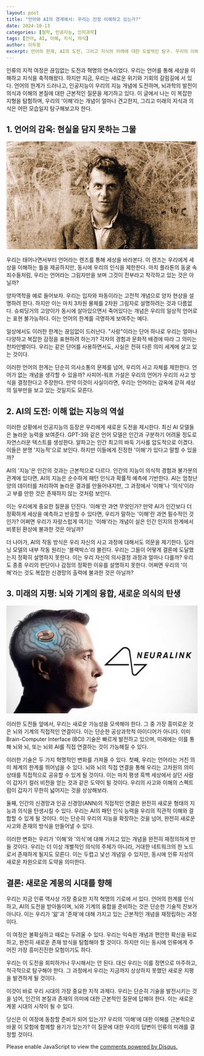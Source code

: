 ```yaml
---
layout: post
title: "언어와 AI의 경계에서: 우리는 진정 이해하고 있는가?"
date: 2024-10-13
categories: [철학, 인공지능, 인지과학]
tags: [언어, AI, 이해, 지식, 의식]
author: 이두웅
excerpt: 언어의 한계, AI의 도전, 그리고 지식의 미래에 대한 도발적인 탐구. 우리의 이해는 과연 진실에 다가서고 있는가, 아니면 그저 환상에 불과한가?
---
```


인류의 지적 여정은 끊임없는 도전과 혁명의 연속이었다. 우리는 언어를 통해 세상을 이해하고 지식을 축적해왔다. 하지만 지금, 우리는 새로운 위기와 기회의 갈림길에 서 있다. 언어의 한계가 드러나고, 인공지능이 우리의 지능 개념에 도전하며, 뇌과학의 발전이 의식과 이해의 본질에 대한 근본적인 질문을 제기하고 있다. 이 글에서 나는 이 복잡한 지형을 탐험하며, 우리의 '이해'라는 개념이 얼마나 견고한지, 그리고 미래의 지식과 의식은 어떤 모습일지 탐구해보고자 한다.

## 1. 언어의 감옥: 현실을 담지 못하는 그물

![alt text](/assets/img/witt.png)

우리는 태어나면서부터 언어라는 렌즈를 통해 세상을 바라본다. 이 렌즈는 우리에게 세상을 이해하는 틀을 제공하지만, 동시에 우리의 인식을 제한한다. 마치 플라톤의 동굴 속 죄수들처럼, 우리는 언어라는 그림자만을 보며 그것이 전부라고 착각하고 있는 것은 아닐까?

양자역학을 예로 들어보자. 우리는 입자와 파동이라는 고전적 개념으로 양자 현상을 설명하려 한다. 하지만 이는 마치 3차원 물체를 2차원 그림자로 설명하려는 것과 다름없다. 슈뢰딩거의 고양이가 동시에 살아있으면서 죽어있다는 개념은 우리의 일상적 언어로는 표현 불가능하다. 이는 언어의 한계를 극명하게 보여주는 예다.

일상에서도 이러한 한계는 끊임없이 드러난다. "사랑"이라는 단어 하나로 우리는 얼마나 다양하고 복잡한 감정을 표현하려 하는가? 각자의 경험과 문화적 배경에 따라 그 의미는 천차만별이다. 우리는 같은 단어를 사용하면서도, 사실은 전혀 다른 의미 세계에 살고 있는 것이다.

이러한 언어의 한계는 단순히 의사소통의 문제를 넘어, 우리의 사고 자체를 제한한다. 언어가 없는 개념을 생각할 수 있을까? 사피어-워프 가설은 우리의 언어가 우리의 사고 방식을 결정한다고 주장한다. 만약 이것이 사실이라면, 우리는 언어라는 감옥에 갇혀 세상의 일부만을 보고 있는 것일지도 모른다.

## 2. AI의 도전: 이해 없는 지능의 역설

이러한 상황에서 인공지능의 등장은 우리에게 새로운 도전을 제시한다. 최신 AI 모델들은 놀라운 능력을 보여준다. GPT-3와 같은 언어 모델은 인간과 구분하기 어려울 정도로 자연스러운 텍스트를 생성한다. 알파고는 인간 최고의 바둑 기사를 압도적으로 이겼다. 이들은 분명 '지능적'으로 보인다. 하지만 이들에게 진정한 '이해'가 있다고 말할 수 있을까?

AI의 '지능'은 인간의 것과는 근본적으로 다르다. 인간의 지능이 의식적 경험과 불가분의 관계에 있다면, AI의 지능은 순수하게 패턴 인식과 확률적 예측에 기반한다. AI는 엄청난 양의 데이터를 처리하여 놀라운 결과를 만들어내지만, 그 과정에서 '이해'나 '의식'이라고 부를 만한 것은 존재하지 않는 것처럼 보인다.

이는 우리에게 중요한 질문을 던진다. '이해'란 과연 무엇인가? 만약 AI가 인간보다 더 정확하게 세상을 예측하고 반응할 수 있다면, 우리가 말하는 '이해'란 과연 필수적인 것인가? 어쩌면 우리가 자랑스럽게 여기는 '이해'라는 개념이 실은 인간 인지의 한계에서 비롯된 환상에 불과한 것은 아닐까?

더 나아가, AI의 작동 방식은 우리 자신의 사고 과정에 대해서도 의문을 제기한다. 딥러닝 모델의 내부 작동 원리는 '블랙박스'라 불린다. 우리는 그들이 어떻게 결론에 도달했는지 정확히 설명하지 못한다. 이는 우리 자신의 의사결정 과정과 얼마나 다를까? 우리도 종종 우리의 판단이나 감정의 정확한 이유를 설명하지 못한다. 어쩌면 우리의 '이해'라는 것도 복잡한 신경망의 출력에 불과한 것은 아닐까?

## 3. 미래의 지평: 뇌와 기계의 융합, 새로운 의식의 탄생

![alt text](/assets/img/neurallink.png)

이러한 도전들 앞에서, 우리는 새로운 가능성을 모색해야 한다. 그 중 가장 흥미로운 것은 뇌와 기계의 직접적인 연결이다. 이는 단순한 공상과학적 아이디어가 아니다. 이미 Brain-Computer Interface (BCI) 기술은 빠르게 발전하고 있으며, 미래에는 이를 통해 뇌와 뇌, 또는 뇌와 AI를 직접 연결하는 것이 가능해질 수 있다.

이러한 기술은 두 가지 혁명적인 변화를 가져올 수 있다. 첫째, 우리는 언어라는 거친 의미 체계의 한계를 뛰어넘을 수 있다. 뇌와 뇌의 직접 연결을 통해 우리는 고차원의 의미 상태를 직접적으로 공유할 수 있게 될 것이다. 이는 마치 평생 흑백 세상에서 살던 사람이 갑자기 컬러 비전을 얻는 것과 같은 도약이 될 것이다. 우리의 사고와 이해의 스펙트럼이 갑자기 무한히 넓어지는 것을 상상해보라.

둘째, 인간의 신경망과 인공 신경망(ANN)의 직접적인 연결은 완전히 새로운 형태의 지능과 의식을 탄생시킬 수 있다. 우리는 AI의 패턴 인식 능력을 우리의 직관적 이해와 결합할 수 있게 될 것이다. 이는 단순히 우리의 지능을 확장하는 것을 넘어, 완전히 새로운 사고와 존재의 방식을 만들어낼 수 있다.

이러한 변화는 우리가 '이해'와 '의식'에 대해 가지고 있는 개념을 완전히 재정의하게 만들 것이다. 우리는 더 이상 개별적인 의식의 주체가 아니라, 거대한 네트워크의 한 노드로서 존재하게 될지도 모른다. 이는 두렵고 낯선 개념일 수 있지만, 동시에 인류 지성의 새로운 차원으로의 도약을 의미한다.

## 결론: 새로운 계몽의 시대를 향해

우리는 지금 인류 역사상 가장 중요한 지적 혁명의 기로에 서 있다. 언어의 한계를 인식하고, AI의 도전을 받아들이며, 뇌와 기계의 융합을 준비하는 것은 단순한 기술적 진보가 아니다. 이는 우리가 '앎'과 '존재'에 대해 가지고 있는 근본적인 개념을 재정립하는 과정이다.

이 여정은 불확실하고 때로는 두려울 수 있다. 우리는 익숙한 개념과 편안한 확신을 뒤로하고, 완전히 새로운 존재 방식을 탐험해야 할 것이다. 하지만 이는 동시에 인류에게 주어진 가장 흥미진진한 모험이기도 하다.

우리는 이 도전을 회피하거나 무시해서는 안 된다. 대신 우리는 이를 정면으로 마주하고, 적극적으로 탐구해야 한다. 그 과정에서 우리는 지금까지 상상하지 못했던 새로운 지평을 발견하게 될 것이다.

이것이 바로 우리 시대의 가장 중요한 지적 과제다. 우리는 단순히 기술을 발전시키는 것을 넘어, 인간의 본질과 존재의 의미에 대한 근본적인 질문에 답해야 한다. 이는 새로운 계몽 시대의 시작이 될 수 있다.

당신은 이 여정에 동참할 준비가 되어 있는가? 우리의 '이해'에 대한 이해를 근본적으로 바꿀 이 모험에 함께할 용기가 있는가? 이 질문에 대한 우리의 답변이 인류의 미래를 결정할 것이다.

<div id="disqus_thread"></div>
<script>
    var disqus_config = function () {
        this.page.url = PAGE_URL; // Replace with your page's canonical URL variable
        this.page.identifier = PAGE_IDENTIFIER; // Replace PAGE_IDENTIFIER with your page's unique identifier variable
    };
    (function() {
        var d = document, s = d.createElement('script');
        s.src = 'https://fritzprix.disqus.com/embed.js';
        s.setAttribute('data-timestamp', +new Date());
        (d.head || d.body).appendChild(s);
    })();
</script>
<noscript>Please enable JavaScript to view the <a href="https://disqus.com/?ref_noscript">comments powered by Disqus.</a></noscript>